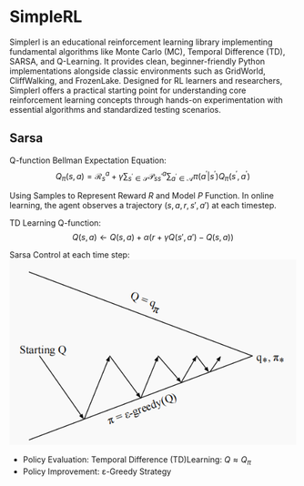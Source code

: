 # SimpleRL

Simplerl is an educational reinforcement learning library implementing fundamental algorithms like Monte Carlo (MC), Temporal Difference (TD), SARSA, and Q-Learning. It provides clean, beginner-friendly Python implementations alongside classic environments such as GridWorld, CliffWalking, and FrozenLake. Designed for RL learners and researchers, Simplerl offers a practical starting point for understanding core reinforcement learning concepts through hands-on experimentation with essential algorithms and standardized testing scenarios.

## Sarsa

Q-function Bellman Expectation Equation:
$$
Q_\pi(s,a)=\mathcal{R}_s^a+\gamma\sum_{s^{\prime}\in\mathcal{S}}\mathcal{P}_{ss^{\prime}}^a\sum_{a^{\prime}\in\mathcal{A}}\pi(a^{\prime}|s^{\prime})Q_\pi(s^{\prime},a^{\prime})
$$

Using Samples to Represent Reward $R$ and Model $P$ Function. In online learning, the agent observes a trajectory $(s, a, r, s', a')$ at each timestep.

TD Learning Q-function:
$$
Q(s,a) \leftarrow Q(s,a) + \alpha \left( r + \gamma Q\left(s', a'\right) - Q(s, a) \right)
$$

Sarsa Control at each time step: 
![sarsa_update](docs/images/sarsa_update.png)

- Policy Evaluation: Temporal Difference (TD)Learning: $Q \approx Q_{\pi}$
- Policy Improvement: ε-Greedy Strategy
